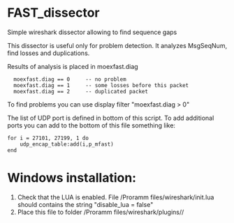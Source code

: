 # FAST_dissector
Simple wireshark dissector allowing to find sequence gaps
 
 This dissector is useful only for problem detection. It analyzes MsgSeqNum, 
 find losses and duplications.

 Results of analysis is placed in moexfast.diag

      moexfast.diag == 0     -- no problem
      moexfast.diag == 1     -- some losses before this packet
      moexfast.diag == 2     -- duplicated packet

 To find problems you can use display filter "moexfast.diag > 0"

 The list of UDP port is defined in bottom of this script. To add additional ports you 
 can add to the bottom of this file something like:

```
for i = 27101, 27199, 1 do
	udp_encap_table:add(i,p_mfast)
end
```

# Windows installation:
  1. Check that the LUA is enabled. File /Proramm files/wireshark/init.lua should 
     contains the string "disable_lua = false"
  2. Place this file to folder /Proramm files/wireshark/plugins/<version number>/

